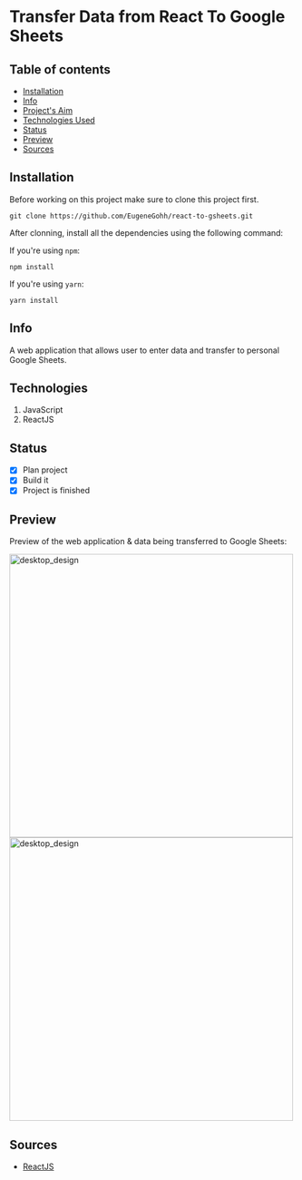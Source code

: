 # Transfer Data from React To Google Sheets

## Table of contents

* [Installation](#Installation)
* [Info](#Info)
* [Project's Aim](#Aim)
* [Technologies Used](#Technologies)
* [Status](#Status)
* [Preview](#Preview)
* [Sources](#Sources)

## Installation
Before working on this project make sure to clone this project first.
``` 
git clone https://github.com/EugeneGohh/react-to-gsheets.git
```
After clonning, install all the dependencies using the following command:

If you're using `npm`:
```
npm install
```
If you're using `yarn`:
```
yarn install
```

## Info

A web application that allows user to enter data and transfer to personal Google Sheets.

## Technologies

1. JavaScript
2. ReactJS

## Status

* [x] Plan project
* [x] Build it
* [x] Project is finished

## Preview

Preview of the web application & data being transferred to Google Sheets:
<br />

<img width="500" alt="desktop_design" src="https://user-images.githubusercontent.com/64187129/121302668-9de97980-c92c-11eb-944f-286962676d77.png">

<img width="500" alt="desktop_design" src="https://user-images.githubusercontent.com/64187129/121302808-d25d3580-c92c-11eb-9b12-40bed06c0363.png">

## Sources

* [ReactJS](https://reactjs.org/)

